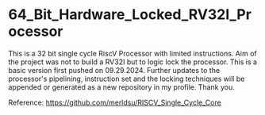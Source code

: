 # 64_Bit_Hardware_Locked_RV32I_Processor

This is a 32 bit single cycle RiscV Processor with limited instructions. Aim of the project was not to build a RV32I but to logic lock the processor.
This is a basic version first pushed on 09.29.2024.
Further updates to the processor's pipelining, instruction set and the locking techniques will be appended or generated as a new repository in my profile.
Thank you.

Reference: https://github.com/merldsu/RISCV_Single_Cycle_Core
